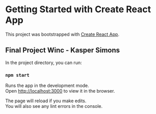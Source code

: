 # Getting Started with Create React App

This project was bootstrapped with [Create React App](https://github.com/facebook/create-react-app).

## Final Project Winc - Kasper Simons

In the project directory, you can run:

### `npm start`

Runs the app in the development mode.\
Open [http://localhost:3000](http://localhost:3000) to view it in the browser.

The page will reload if you make edits.\
You will also see any lint errors in the console.
